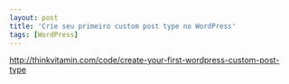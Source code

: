 ```yaml
---
layout: post
title: 'Crie seu primeiro custom post type no WordPress'
tags: [WordPress]
---
```


<http://thinkvitamin.com/code/create-your-first-wordpress-custom-post-type>
